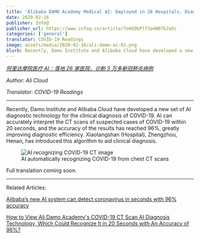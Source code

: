 ```yaml
---
title: 'Alibaba DAMO Academy Medical AI: Deployed in 26 Hospitals, Diagnosed over 30,000 Suspected COVID-19 Cases (coming soon)'
date: 2020-02-16
publisher: InfoQ
publisher_url: https://www.infoq.cn/article/7o6EObPl73a4W07bJa5c
categories: ['general']
translator: COVID-19 Readings
image: assets/media/2020-02-16/ali-damo-ai-01.png
blurb: Recently, Damo Institute and Alibaba Cloud have developed a new set of AI diagnostic technology for the clinical diagnosis of COVID-19. AI can accurately interpret the CT scans of suspected cases of COVID-19 within 20 seconds, and the accuracy of the results has reached 96%, greatly improving diagnostic efficiency. Xiaotangshan (Hospital), Zhengzhou, Henan, has introduced this algorithm to aid clinical diagnosis.
---
```


*<a href="https://www.infoq.cn/article/7o6EObPl73a4W07bJa5c" target="_blank">阿里达摩院医疗 AI：落地 26 家医院，诊断 3 万多新冠肺炎病例</a>*

*Author: Ali Cloud*

*Translator: COVID-19 Readings*

---

Recently, Damo Institute and Alibaba Cloud have developed a new set of AI diagnostic technology for the clinical diagnosis of COVID-19. AI can accurately interpret the CT scans of suspected cases of COVID-19 within 20 seconds, and the accuracy of the results has reached 96%, greatly improving diagnostic efficiency. Xiaotangshan (Hospital), Zhengzhou, Henan, has introduced this algorithm to aid clinical diagnosis.

<figure>
  <img src="/assets/media/2020-02-16/ali-damo-ai-01.png" alt="AI recognizing COVID-19 CT image"/>
  <figcaption>AI automatically recognizing COVID-19 from chest CT scans</figcaption>
</figure>

Full translation coming soon.

---

Related Articles:

<a href="https://thenextweb.com/neural/2020/03/02/alibabas-new-ai-system-can-detect-coronavirus-in-seconds-with-96-accuracy/" target="_blank">Alibaba’s new AI system can detect coronavirus in seconds with 96% accuracy</a>

[How to View Ali Damo Academy's COVID-19 CT Scan AI Diagnosis Technology, Which Could Recognize It in 20 Seconds with An Accuracy of 96%?](/articles/2020/02/23/How-To-View-Ali-Damo-AI-COVID-19-CT-Technology)
